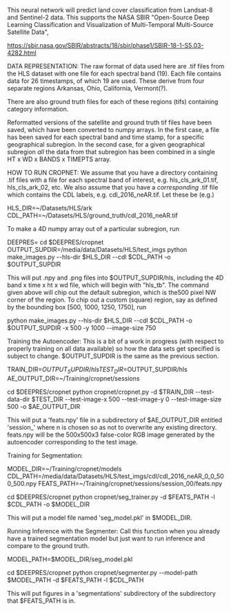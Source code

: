 This neural network will predict land cover classification from Landsat-8 and Sentinel-2 data.  This supports the NASA SBIR "Open-Source Deep Learning Classification and Visualization of Multi-Temporal Multi-Source Satellite Data",

https://sbir.nasa.gov/SBIR/abstracts/18/sbir/phase1/SBIR-18-1-S5.03-4282.html

DATA REPRESENTATION:
The raw format of data used here are .tif files from the HLS dataset with one file for each spectral band (19).  Each file contains data for 26 timestamps, of which 19 are used.  These derive from four separate regions Arkansas, Ohio, California, Vermont(?).

There are also ground truth files for each of these regions (tifs) containing category information.

Reformatted versions of the satellite and ground truth tif files have been saved, which have been converted to numpy arrays.  In the first case, a file has been saved for each spectral band and time stamp, for a specific geographical subregion.  In the second case, for a given geographical subregion *all* the data from that subregion has been combined in a single HT x WD x BANDS x TIMEPTS array.

HOW TO RUN CROPNET: We assume that you have a directory containing .tif files with a file for each spectral band of interest, e.g. hls_cls_ark_01.tif, hls_cls_ark_02, etc.  We also assume that you have a *corresponding* .tif file which contains the CDL labels, e.g. cdl_2016_neAR.tif.  Let these be (e.g.)

HLS_DIR=~/Datasets/HLS/ark
CDL_PATH=~/Datasets/HLS/ground_truth/cdl_2016_neAR.tif

To make a 4D numpy array out of a particular subregion, run

DEEPRES=<path to deepres repo>
cd $DEEPRES/cropnet
OUTPUT_SUPDIR=/media/data/Datasets/HLS/test_imgs
python make_images.py --hls-dir $HLS_DIR --cdl $CDL_PATH -o $OUTPUT_SUPDIR

This will put .npy and .png files into $OUTPUT_SUPDIR/hls, including the 4D band x time x ht x wd file, which will begin with "hls_tb". The command given above will chip out the default subregion, which is the500 pixel NW corner of the region.  To chip out a custom (square) region, say as defined by the bounding box [500, 1000, 1250, 1750], run

python make_images.py --hls-dir $HLS_DIR --cdl $CDL_PATH -o $OUTPUT_SUPDIR -x 500 -y 1000 --image-size 750


Training the Autoencoder:
This is a bit of a work in progress (with respect to properly training on all data available) so how the data sets get specified is subject to change.  $OUTPUT_SUPDIR is the same as the previous section.

TRAIN_DIR=$OUTPUT_SUPDIR/hls
TEST_DIR=$OUTPUT_SUPDIR/hls
AE_OUTPUT_DIR=~/Training/cropnet/sessions

cd $DEEPRES/cropnet
python cropnet/cropnet.py -d $TRAIN_DIR --test-data-dir $TEST_DIR --test-image-x 500 --test-image-y 0 --test-image-size 500 -o $AE_OUTPUT_DIR

This will put a 'feats.npy' file in a subdirectory of $AE_OUTPUT_DIR entitled 'session_<n>' where n is chosen so as not to overwrite any existing directory.  feats.npy will be the 500x500x3 false-color RGB image generated by the autoencoder corresponding to the test image.

Training for Segmentation:

MODEL_DIR=~/Training/cropnet/models
CDL_PATH=/media/data/Datasets/HLS/test_imgs/cdl/cdl_2016_neAR_0_0_500_500.npy
FEATS_PATH=~/Training/cropnet/sessions/session_00/feats.npy

cd $DEEPRES/cropnet
python cropnet/seg_trainer.py -d $FEATS_PATH -l $CDL_PATH -o $MODEL_DIR

This will put a model file named 'seg_model.pkl' in $MODEL_DIR.

Running Inference with the Segmenter:
Call this function when you already have a trained segmentation model but just want to run inference and compare to the ground truth.

MODEL_PATH=$MODEL_DIR/seg_model.pkl

cd $DEEPRES/cropnet
python cropnet/segmenter.py --model-path $MODEL_PATH -d $FEATS_PATH -l $CDL_PATH

This will put figures in a 'segmentations' subdirectory of the subdirectory that $FEATS_PATH is in.
